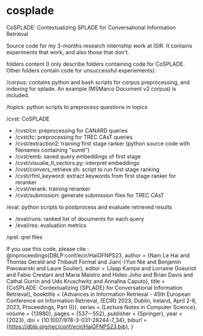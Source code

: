 # cosplade
CoSPLADE: Contextualizing SPLADE for Conversational Information Retrieval

Source code for my 3-months research internship work at ISIR.
It contains experiments that work, and also those that don't.



folders content (I only describe folders containing code for CoSPLADE. Other folders contain code for unsuccessful experiements):

/corpus: contains python and bash scripts for corpus preprocessing, and indexing for splade. An example (MSMarco Document v2 corpus) is included.

/topics: python scripts to preprocess questions in topics

/cvst: CoSPLADE
- /cvst/cn: preprocessing for CANARD queries
- /cvst/tc: preprocessing for TREC CAsT queries
- /cvst/extraction2: training first stage ranker (python source code with filenames containing "sumti")
- /cvst/emb: saved query embeddings of first stage
- /cvst/visualie_ti_vectors.py: interpret embeddings
- /cvst/convers_retrieve.sh: script to run first stage ranking
- /cvst/rfml_keyword: extract keywords from first stage ranker for reranker
- /cvst/rerank: training reranker
- /cvst/submission: generate submission files for TREC CAsT

/eval: python scripts to postprocess and evaluate retrieved results
- /eval/runs: ranked list of documents for each query
- /eval/res: evaluation metrics

/qrel: qrel files

If you use this code, please cite : 
@inproceedings{DBLP:conf/ecir/HaiGFNPS23,
  author    = {Nam Le Hai and
               Thomas Gerald and
               Thibault Formal and
               Jian{-}Yun Nie and
               Benjamin Piwowarski and
               Laure Soulier},
  editor    = {Jaap Kamps and
               Lorraine Goeuriot and
               Fabio Crestani and
               Maria Maistro and
               Hideo Joho and
               Brian Davis and
               Cathal Gurrin and
               Udo Kruschwitz and
               Annalina Caputo},
  title     = {CoSPLADE: Contextualizing {SPLADE} for Conversational Information
               Retrieval},
  booktitle = {Advances in Information Retrieval - 45th European Conference on Information
               Retrieval, {ECIR} 2023, Dublin, Ireland, April 2-6, 2023, Proceedings,
               Part {I}},
  series    = {Lecture Notes in Computer Science},
  volume    = {13980},
  pages     = {537--552},
  publisher = {Springer},
  year      = {2023},
  doi       = {10.1007/978-3-031-28244-7_34},
  biburl    = {https://dblp.org/rec/conf/ecir/HaiGFNPS23.bib},
}
